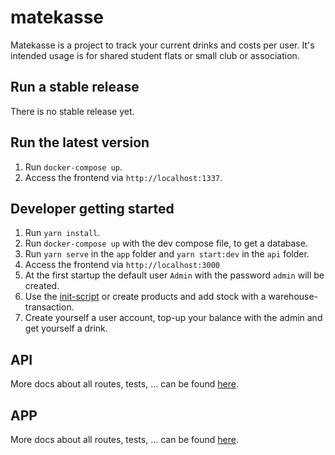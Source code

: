 # matekasse

Matekasse is a project to track your current drinks and costs per user.
It's intended usage is for shared student flats or small club or association.

## Run a stable release

There is no stable release yet.

## Run the latest version

1. Run `docker-compose up`.
2. Access the frontend via `http://localhost:1337`.
## Developer getting started

1. Run `yarn install`.
2. Run `docker-compose up` with the dev compose file, to get a database.
3. Run `yarn serve` in the `app` folder and `yarn start:dev` in the `api` folder.
4. Access the frontend via `http://localhost:3000`
5. At the first startup the default user `Admin` with the password `admin` will be created.
6. Use the [init-script](api/init-scripts) or create products and add stock with a warehouse-transaction.
7. Create yourself a user account, top-up your balance with the admin and get yourself a drink.

## API

More docs about all routes, tests, ... can be found [here](api/README.md).

## APP

More docs about all routes, tests, ... can be found [here](app/README.md).

